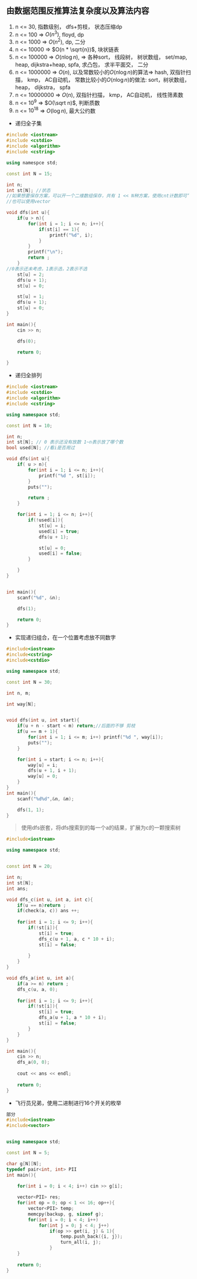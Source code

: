 ## 由数据范围反推算法复杂度以及算法内容
1. n <= 30, 指数级别， dfs+剪枝， 状态压缩dp
2. n <= 100 => $O(n^3)$, floyd, dp
3. n <= 1000 => $O(n^2)$, dp, 二分
4. n <= 10000 => $O(n * \sqrt{n})$, 块状链表
5. n <= 100000 => $O(n \log n)$, => 各种sort， 线段树， 树状数组， set/map, heap, dijkstra+heap, spfa, 求凸包， 求半平面交， 二分
6. n <= 1000000 => $O(n)$, 以及常数较小的$O(n \log n)$的算法=> hash, 双指针扫描， kmp， AC自动机， 常数比较小的$O(n \log n)$的做法: sort，树状数组， heap， dijkstra， spfa
7. n <= 10000000 => $O(n)$, 双指针扫描， kmp， AC自动机， 线性筛素数
8. n <= $10^9$ => $O(\sqrt n)$, 判断质数
9. n <= $10^18$ => $O(\log n)$, 最大公约数

- 递归全子集
```c++
#include <iostream>
#include <cstdio>
#include <algorithm>
#include <cstring>

using namespce std;

const int N = 15;

int n;
int st[N]; //状态
//如果想要保存方案，可以开一个二维数组保存，共有 1 << N种方案，使用cnt计数即可‘
//也可以使用vector

void dfs(int u){
    if(u > n){
        for(int i = 1; i <= n; i++){
            if(st[i] == 1){
                printf("%d", i);
            }
        }
        printf("\n");
        return ;
    }
//0表示还未考虑，1表示选，2表示不选
    st[u] = 2;
    dfs(u + 1);
    st[u] = 0;

    st[u] = 1;
    dfs(u + 1);
    st[u] = 0;
}

int main(){
    cin >> n;

    dfs(0);

    return 0;    

}
```

- 递归全排列
```c++
#include <iostream>
#include <cstdio>
#include <algorithm>
#include <cstring>

using namespace std;

const int N = 10;

int n;
int st[N]; // 0 表示还没有放数 1~n表示放了哪个数
bool used[N]; //看i是否用过

void dfs(int u){
    if( u > n){
        for(int i = 1; i <= n; i++){
            printf("%d ", st[i]);
        }
        puts("");

        return ;
    }

    for(int i = 1; i <= n; i++){
        if(!used[i]){
            st[u] = i;
            used[i] = true;
            dfs(u + 1);

            st[u] = 0;
            used[i] = false;
        }

    }
}


int main(){
    scanf("%d", &n);

    dfs(1);

    return 0;
}

```
- 实现递归组合，在一个位置考虑放不同数字
```c++
#include<iostream>
#include<cstring>
#include<cstdio>

using namespace std;

const int N = 30;

int n, m;

int way[N];


void dfs(int u, int start){
    if(u + n - start < m) return;//后面的不够 剪枝
    if(u == m + 1){
        for(int i = 1; i <= m; i++) printf("%d ", way[i]);
        puts("");
    }

    for(int i = start; i <= n; i++){
        way[u] = i;
        dfs(u + 1, i + 1);
        way[u] = 0;
    }
}
int main(){
    scanf("%d%d",&n, &m);

    dfs(1, 1);
}

```


> 使用dfs嵌套，将dfs搜索到的每一个a的结果，扩展为c的一颗搜索树
```cpp
#include<iostream>

using namespace std;


const int N = 20;

int n;
int st[N];
int ans;

void dfs_c(int u, int a, int c){
	if(u == n)return ;
	if(check(a, c)) ans ++;
	
	for(int i = 1; i <= 9; i++){
		if(!st[i]){
			st[i] = true;
			dfs_c(u + 1, a, c * 10 + i);
			st[i] = false;
			
		}
	}
}

void dfs_a(int u, int a){
	if(a >= n) return ;
	dfs_c(u, a, 0);
	
	for(int i = 1; i <= 9; i++){
		if(!st[i]){
			st[i] = true;
			dfs_a(u + 1, a * 10 + i);
			st[i] = false;
		}
	}	
} 

int main(){
	cin >> n;
	dfs_a(0, 0);
	
	cout << ans << endl;
	
	return 0;
}
```

- 飞行员兄弟，使用二进制进行16个开关的枚举
```c++
部分
#include<iostream>
#include<vector>


using namespace std;

const int N = 5;

char g[N][N];
typedef pair<int, int> PII
int main(){
	
	for(int i = 0; i < 4; i++) cin >> g[i];

	vector<PII> res;
	for(int op = 0; op < 1 << 16; op++){
		vector<PII> temp;
		memcpy(backup, g, sizeof g);
		for(int i = 0; i < 4; i++)
			for(int j = 0; j < 4; j++)
				if(op >> get(i, j) & 1){
					temp.push_back({i, j});
					turn_all(i, j);
				}
	}
	
	return 0;
}
 ```